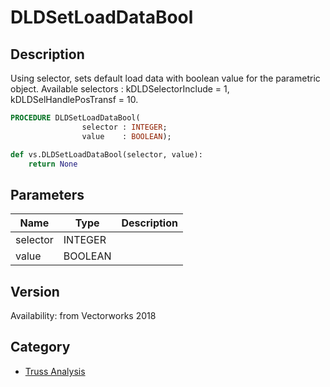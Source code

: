# DLDSetLoadDataBool

## Description
Using selector, sets default load data with boolean value for the parametric object.
Available selectors : kDLDSelectorInclude = 1, kDLDSelHandlePosTransf = 10.

```pascal
PROCEDURE DLDSetLoadDataBool(
				selector : INTEGER;
				value    : BOOLEAN);
```

```python
def vs.DLDSetLoadDataBool(selector, value):
    return None
```

## Parameters
|Name|Type|Description|
|---|---|---|
|selector|INTEGER|   |
|value|BOOLEAN|   |

## Version
Availability: from Vectorworks 2018

## Category
* [Truss Analysis](../Categories/Truss%20Analysis.md)
